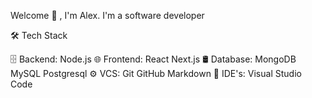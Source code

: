 Welcome 👋 , I'm Alex.
I'm a software developer 

🛠  Tech Stack

🗄  Backend:  Node.js
🌐  Frontend:  React Next.js
🛢  Database:  MongoDB MySQL Postgresql
⚙️  VCS:   Git GitHub Markdown
🔧  IDE's:  Visual Studio Code 
